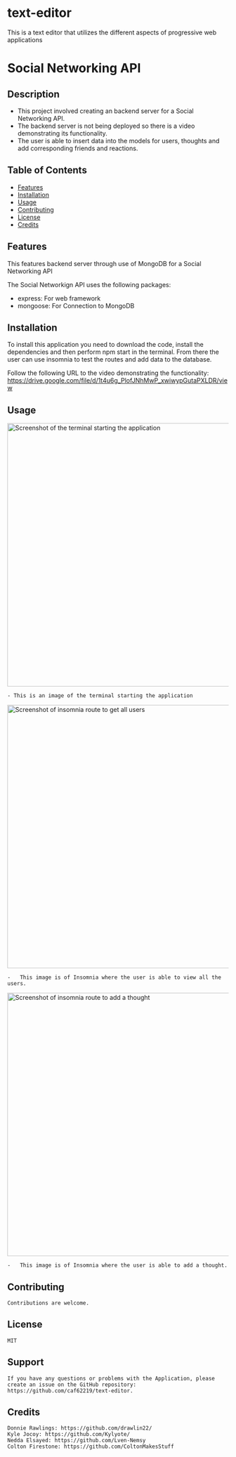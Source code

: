 # text-editor
This is a text editor that utilizes the different aspects of progressive web applications
# Social Networking API

## Description
- This project involved creating an backend server for a Social Networking API.
- The backend server is not being deployed so there is a video demonstrating its functionality.
- The user is able to insert data into the models for users, thoughts and add corresponding friends and reactions.

## Table of Contents

- [Features](#features)
- [Installation](#installation)
- [Usage](#usage)
- [Contributing](#contributing)
- [License](#license)
- [Credits](#credits)


## Features

This features backend server through use of MongoDB for a Social Networking API

The Social Networkign API uses the following packages:

- express: For web framework
- mongoose: For Connection to MongoDB

## Installation

To install this application you need to download the code, install the dependencies and then perform npm start in the terminal.  From there the user can use insomnia to test the routes and add data to the database.

Follow the following URL to the video demonstrating the functionality: https://drive.google.com/file/d/1t4u6g_PlofJNhMwP_xwiwypGutaPXLDR/view


## Usage

<img src="./images/terminal-screenshot.png" alt="Screenshot of the terminal starting the application" width="600px" />

    - This is an image of the terminal starting the application

<img src="./images/insomnia-get-allusers.png" alt="Screenshot of insomnia route to get all users" width="600px" />   
    
    -   This image is of Insomnia where the user is able to view all the users.

<img src="./images/insomnia-post-thought.png" alt="Screenshot of insomnia route to add a thought" width="600px" />   
    
    -   This image is of Insomnia where the user is able to add a thought.

## Contributing

    Contributions are welcome.

## License

    MIT

## Support

    If you have any questions or problems with the Application, please create an issue on the GitHub repository: https://github.com/caf62219/text-editor.

## Credits

    Donnie Rawlings: https://github.com/drawlin22/
    Kyle Jocoy: https://github.com/Kylyote/
    Nedda Elsayed: https://github.com/Lven-Nemsy
    Colton Firestone: https://github.com/ColtonMakesStuff

